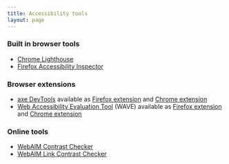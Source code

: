 ```yaml
---
title: Accessibility tools
layout: page
---
```

### Built in browser tools

- [Chrome Lighthouse](https://developers.google.com/web/tools/lighthouse/)
- [Firefox Accessibility Inspector](https://developer.mozilla.org/en-US/docs/Tools/Accessibility_inspector)

### Browser extensions

- [axe DevTools](https://www.deque.com/axe/) available as [Firefox extension](https://addons.mozilla.org/en-US/firefox/addon/axe-devtools/) and [Chrome extension](https://chrome.google.com/webstore/detail/axe-devtools-web-accessib/lhdoppojpmngadmnindnejefpokejbdd?hl=en-US)
- [Web Accessibility Evaluation Tool](https://wave.webaim.org/) (WAVE) available as [Firefox extension](https://addons.mozilla.org/en-US/firefox/addon/wave-accessibility-tool/) and [Chrome extension](https://chrome.google.com/webstore/detail/wave-evaluation-tool/jbbplnpkjmmeebjpijfedlgcdilocofh)

### Online tools

- [WebAIM Contrast Checker](https://webaim.org/resources/contrastchecker/)
- [WebAIM Link Contrast Checker](https://webaim.org/resources/linkcontrastchecker/)